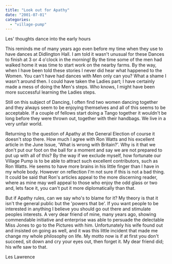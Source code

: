 ```yaml
---
title: "Look out for Apathy"
date: "2001-07-01"
categories: 
  - "village-pump"
---
```


Les' thoughts dance into the early hours

This reminds me of many years ago even before my time when they use to have dances at Didlington Hall. I am told it wasn't unusual for these Dances to finish at 3 or 4 o'clock in the morning! By the time some of the men had walked home it was time to start work on the nearby farms. By the way, when I have been told these stories I never did hear what happened to the Women. You can't have had dances with Men only can you? What a shame I wasn't around then. I could have taken the Ladies part; I have certainly made a mess of doing the Men's steps. Who knows, I might have been more successful learning the Ladies steps.

Still on this subject of Dancing, I often find two women dancing together and they always seem to be enjoying themselves and all of this seems to be acceptable. If a couple of fellows start doing a Tango together it wouldn't be long before they were thrown out, together with their handbags. We live in a very unfair world.

Returning to the question of Apathy at the General Election of course it doesn't stop there. How much I agree with Ron Watts and his excellent article in the June Issue, 'What is wrong with Britain?'. Why is it that we don't put our foot on the ball for a moment and say we are not prepared to put up with all of this? By the way if we exclude myself, how fortunate our Village Pump is to be able to attract such excellent contributors, such as Ron Watts. He seems to have more brains in his little finger than I have in my whole body. However on reflection I'm not sure if this is not a bad thing. It could be said that Ron's articles appeal to the more discerning reader, where as mine may well appeal to those who enjoy the odd glass or two and, lets face it, you can't put it more diplomatically than that.

But if Apathy rules, can we say who's to blame for it? My theory is that it isn't the general public but the 'powers that be'. If you want people to be interested in anything I believe you should go out there and stimulate peoples interests. A very dear friend of mine, many years ago, showing commendable initiative and enterprise was able to persuade the delectable Miss Jones to go to the Pictures with him. Unfortunately his wife found out and insisted on going as well, and it was this little incident that made me change my whole philosophy on life. My motto now is if at first you don't succeed, sit down and cry your eyes out, then forget it. My dear friend did; his wife saw to that.

Les Lawrence
